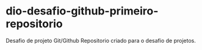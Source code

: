 # dio-desafio-github-primeiro-repositorio
Desafio de projeto Git/Github
Repositorio criado para o desafio de projetos.
